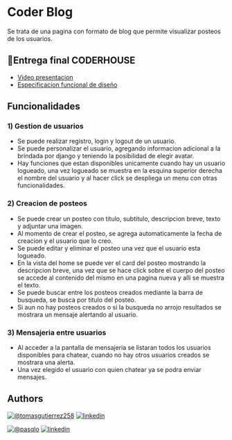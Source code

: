 
# Coder Blog

Se trata de una pagina con formato de blog que permite visualizar posteos de los usuarios.

## 🔗Entrega final CODERHOUSE
 - [Video presentacion](https://www.youtube.com/watch?v=gBIZ-nhRyoM&t=469s)
 - [Especificacion funcional de diseño](https://docs.google.com/document/d/1jqjY8xyCm9SpGWyuwsc3AxSwqTqWzQoW2_b4Pcza4DA/edit?usp=sharing)
## Funcionalidades

### 1) Gestion de usuarios
- Se puede realizar registro, login y logout de un usuario.
- Se puede personalizar el usuario, agregando informacion adicional a la brindada por django y teniendo la posibilidad de elegir avatar.
- Hay funciones que estan disponibles unicamente cuando hay un usuario logueado, una vez logueado se muestra en la esquina superior derecha el nombre del usuario y al hacer click se despliega un menu con otras funcionalidades.
### 2) Creacion de posteos
- Se puede crear un posteo con titulo, subtitulo, descripcion breve, texto y adjuntar una imagen.
- Al momento de crear el posteo, se agrega automaticamente la fecha de creacion y el usuario que lo creo.
- Se puede editar y eliminar el posteo una vez que el usuario esta logueado.
- En la vista del home se puede ver el card del posteo mostrando la descripcion breve, una vez que se hace click sobre el cuerpo del posteo se accede al contenido del mismo en una pagina nueva y alli se muestra el texto.
- Se puede buscar entre los posteos creados mediante la barra de busqueda, se busca por titulo del posteo.
- Si aun no hay posteos creados o si la busqueda no arrojo resultados se mostrara un mensaje alertando al usuario.
### 3) Mensajeria entre usuarios
- Al acceder a la pantalla de mensajeria se listaran todos los usuarios disponibles para chatear, cuando no hay otros usuarios creados se mostrara una alerta.
- Una vez elegido el usuario con quien chatear ya se podra enviar mensajes.
## Authors

[![@tomasgutierrez258](https://img.shields.io/badge/@tomasgutierrez258-000?style=for-the-badge&logo=github&logoColor=white)](https://www.github.com/tomasgutierrez258)
[![linkedin](https://img.shields.io/badge/linkedin-0A66C2?style=for-the-badge&logo=linkedin&logoColor=white)](https://www.linkedin.com/in/juan-tomas-gutierrez-918297151/)


[![@pasqlo](https://img.shields.io/badge/@pasqlo-000?style=for-the-badge&logo=github&logoColor=white)](https://www.github.com/pasqlo)
[![linkedin](https://img.shields.io/badge/linkedin-0A66C2?style=for-the-badge&logo=linkedin&logoColor=white)](https://www.linkedin.com/in/agust%C3%ADn-pascual-b445a156/)
